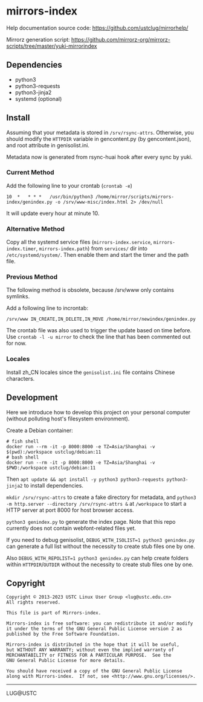 # mirrors-index

Help documentation source code: https://github.com/ustclug/mirrorhelp/

Mirrorz generation script: https://github.com/mirrorz-org/mirrorz-scripts/tree/master/yuki-mirrorindex

## Dependencies

* python3
* python3-requests
* python3-jinja2
* systemd (optional)

## Install

Assuming that your metadata is stored in `/srv/rsync-attrs`. Otherwise, you should modify the `HTTPDIR` variable in gencontent.py (by gencontent.json), and root attribute in genisolist.ini.

Metadata now is generated from rsync-huai hook after every sync by yuki.

### Current Method

Add the following line to your crontab (`crontab -e`)

```
10  *   * * *   /usr/bin/python3 /home/mirror/scripts/mirrors-index/genindex.py -o /srv/www-misc/index.html 2> /dev/null
```

It will update every hour at minute 10.

### Alternative Method

Copy all the systemd service files (`mirrors-index.service`, `mirrors-index.timer`,
`mirrors-index.path`) from `services/` dir into `/etc/systemd/system/`.
Then enable them and start the timer and the path file.

### Previous Method

The following method is obsolete, because /srv/www only contains symlinks.

Add a following line to incrontab:

```/srv/www IN_CREATE,IN_DELETE,IN_MOVE /home/mirror/newindex/genindex.py```

The crontab file was also used to trigger the update based on time before.
Use `crontab -l -u mirror` to check the line that has been commented out for now.

### Locales

Install zh_CN locales since the `genisolist.ini` file contains Chinese characters.

## Development

Here we introduce how to develop this project on your personal computer (without polluting host's filesystem environment).

Create a Debian container:

```shell
# fish shell
docker run --rm -it -p 8000:8000 -e TZ=Asia/Shanghai -v $(pwd):/workspace ustclug/debian:11
# bash shell
docker run --rm -it -p 8000:8000 -e TZ=Asia/Shanghai -v $PWD:/workspace ustclug/debian:11
```

Then `apt update && apt install -y python3 python3-requests python3-jinja2` to install dependencies.

`mkdir /srv/rsync-attrs` to create a fake directory for metadata, and `python3 -m http.server --directory /srv/rsync-attrs &` at `/workspace` to start a HTTP server at port 8000 for host browser access.

`python3 genindex.py` to generate the index page. Note that this repo currently does not contain webfont-related files yet.

If you need to debug genisolist, `DEBUG_WITH_ISOLIST=1 python3 genindex.py` can generate a full list without the necessity to create stub files one by one.

Also `DEBUG_WITH_REPOLIST=1 python3 genindex.py` can help create folders within `HTTPDIR`/`OUTDIR` without the necessity to create stub files one by one.

## Copyright

    Copyright © 2013-2023 USTC Linux User Group <lug@ustc.edu.cn>
    All rights reserved.

    This file is part of Mirrors-index.

    Mirrors-index is free software: you can redistribute it and/or modify
    it under the terms of the GNU General Public License version 2 as
    published by the Free Software Foundation.

    Mirrors-index is distributed in the hope that it will be useful,
    but WITHOUT ANY WARRANTY; without even the implied warranty of
    MERCHANTABILITY or FITNESS FOR A PARTICULAR PURPOSE.  See the
    GNU General Public License for more details.

    You should have received a copy of the GNU General Public License
    along with Mirrors-index.  If not, see <http://www.gnu.org/licenses/>.

* * *
LUG@USTC
